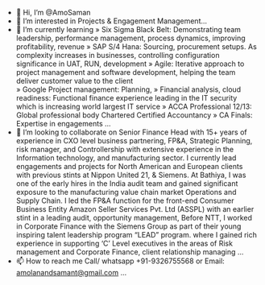 - 👋 Hi, I’m @AmoSaman
- 👀 I’m interested in Projects & Engagement Management...
- 🌱 I’m currently learning »	Six Sigma Black Belt: Demonstrating team leadership, performance management, process dynamics, improving profitability, revenue 
»	SAP S/4 Hana: Sourcing, procurement setups. As complexity increases in businesses, controlling configuration significance in UAT, RUN, development
»	Agile: Iterative approach to project management and software development, helping the team deliver customer value to the client  
»	Google Project management: Planning, 
»	Financial analysis, cloud readiness: Functional finance experience leading in the IT security which is increasing world largest IT service
»	ACCA Professional 12/13: Global professional body Chartered Certified Accountancy
»	CA Finals: Expertise in engagements
...
- 💞️ I’m looking to collaborate on Senior Finance Head with 15+ years of experience in CXO level business partnering, FP&A, Strategic Planning, risk manager, and Controllership with extensive experience in the Information technology, and manufacturing sector. I currently lead engagements and projects for North American and European clients with previous stints at Nippon United 21, & Siemens. 
At Bathiya, I was one of the early hires in the India audit team and gained significant exposure to the manufacturing value chain market Operations and Supply Chain. I led the FP&A function for the front-end Consumer Business Entity Amazon Seller Services Pvt. Ltd (ASSPL) with an earlier stint in a leading audit, opportunity management, 
Before NTT, I worked in Corporate Finance with the Siemens Group as part of their young inspiring talent leadership program “LEAD” program. where I gained rich experience in supporting ‘C’ Level executives in the areas of Risk management and Corporate Finance, client relationship managing
...
- 📫 How to reach me Call/ whatsapp +91-9326755568 or Email: amolanandsamant@gmail.com ...

<!---
AmoSaman/AmoSaman is a ✨ special ✨ repository because its `README.md` (this file) appears on your GitHub profile.
You can click the Preview link to take a look at your changes.
Strategic Projects Head: Project Governance, Planning, and financial management, Resource Management, Security, and requirement
Data: Analytics support for CXO level business partners to formulate a Strategic vision for the business and manage day-to-day Operations for P&L size > $1M.

Financial Planning & Analysis: Annual Operating 
Plan, Range Strategic Planning, Budget Management, Controllership
Financial Reporting: Management Reporting (MBR, WBR, Investor Presentations, Statutory Reporting (European GAAP)

Cost Excellence: Driving Capital Efficiency, Free Cash Flow Optimization Working capital, and Margin Improvement Projects.

Strategic Business Head: Data and Analytics support for VP/EVP level business partners to
formulate a strategic vision for the business and manage day-to-day Operations for P&L size > $3B USD

Hiring and Developing Teams: Building leading high-performance finance and analytics teams. Point of contact for resolving their issues, bringing success and motivation. Screening and conducting interviews.

Cost Excellence: Driving Working Capital to benefit the E2E value Chain, Efficiency, and projects KPI

Corporate Finance: Cash management, risk mitigation Project Financing, contractual, Due-Diligence

Hiring and Developing Teams: Building and leading high-performance finance and analytics
teams with a team size of 60 staff

Awards & Recognitions:
»           IBM Mental Health Ally: Employee aspects for fitness wellbeing, employee, and organization “work productivity”
»           Innovation Award: Enhancing current existing Framework for a US Based Account in Capgemini and multi-dollar savings. Got Client Appreciation as well as Capgemini Recognition "Innovation Award" for successful implementation of the idea on "UFT Automation Framework".
»            Professional UFT One v15.x: Offered for Micro 
»  	CIS Transformation: Commitment driving innovation in CIS, through impact on driving high impact on business in DARE project contribution   
»    YEP, Lite Cert -1441876: Young Emerging Professional Lite Program powered by Harvard Manage Mentor (HMM). Helping young professionals to move to the Leadership role.
»         Research briefing papers: What matters to customers matters.
»              Siemens Drona’s: A form of the commitment to inspiring a growth mindset, developing people, and learning organization in a commendable manner.
»         University Institute of Pharma Sciences: Chandigarh University: Contributions made towards the Teaching professionals and Quality to Enhancements of Pharmacy Education in the Category                   
Key IT Tools:
Financial Modeling - Microsoft Excel (Advanced),
ERP - SAP FICO, Peoplesoft 
Accounting - Oracle Financials
Presentations – PowerPoint & Tableau
Other Certifications:
»          Connected Manager: Opportunity to reinvent leadership styles, shift mindset, and improve the employee experience.    
»          Capgemini Operation leads 85%: Enhance key Operational competencies, Quality, Financial threats, Management, Customer Centricity, Cybersecurity 
»          ITIL4: Information Technology Infrastructure Library, ITISM, service industry, service value systems
Capgemini Engagement management: Understanding contracts & leading client engagement
»          Capgemini Sustainability global awareness: Transformative decarbonization as per UK guidelines, carbon monitoring, building IT solutions
»          Capgemini Information systems audit: System  
 Profitability Improvement – POC Free Cash Flow optimization program to identify levers to improve operating margins or reduce business waste and assess the financial impact through simulating profitability through scenario building for category/channel mix, volume, price lever
	
	FC Cost Reduction: Negotiated deals on per unit model with 3PL warehousing players in 10 Tier II cities and added over 75+ Seller Flex sites for sellers with existing warehousing capacity in Tier II & III cities to save CAPEX of ~$50MM+ per annum

 
•	Review of Statements of Financials, notes to accounts of corporate entities with the application of IFRS
•	Managed finance operation of at 32.0% Thrift & Credit society like-loan disbursement
•	Cleared unapplied cash mgmt. to the extent of 2.5 B$ which helped AR reporting 
At Siemens 3 years: 	S&OP Planning – Annual Sales & Operations Planning (S&OP) for the BU covering sales forecast, inventory, production & logistics planning with stakeholders from Marketing, Supply Chain & Operations teams 
	Performance Monitoring – Monitor business performance against the plan through in-depth variance/trend analysis by creating category and business unit-wise P&Ls with a focus on GMS Growth, Gross Margin, Inventory Position, EBDITA, and Operating margin and provide detailed bridges to explain variances for key business metrics
	Margin Improvement – Performed P&L analysis of COGS and overheads and benchmarked with competitor data to identify scope for margin improvement by 3-5% generating an incremental annual profit of $8.2MM for the BU 
	Marketing & Competitor Analytics – Performed in-depth analysis of sales and competitor data to identify gaps in product portfolio and key feature sets and provided recommendations to product teams for their future road maps
	P&L Expense Analytics – Detailed analytics of expense GL accounts to assess monthly performance trends, report monthly variance vs plan and identify the key drivers for cost increase and work with business stakeholders to take corrective actions 
	Business Reporting – Prepared and maintained dashboards for ongoing projects across the BU for weekly calls between senior management and the client team for status reporting, technical issues, metrics tracking, resource planning, and risk mitigation. 
	Data Analytics – Supported the FP&A team with Data requests and automation and of various Reports and Dashboards for business metrics such as Daily Sales by Segment, Inventory Position, vendor-wise arrears, and DSI/DSO metrics
	P&L exposure – Analyze, and report daily P&L exposure for the refined products business
At Bathiya: Review of Statements of Financials, notes to accounts of corporate entities with the application of IFRS
•	Managed finance operation of at 32.0% Thrift & Credit society like-loan disbursement
•	Cleared unapplied cash mgmt. to the extent of 2.5 B$ which helped AR reporting 
At NTT data for 3 years I was Profitability Improvement – POC Free Cash Flow optimization program to identify levers to improve operating margins or reduce business waste and assess the financial impact through simulating profitability through scenario building for category/channel mix, volume, price lever
	
	FC Cost Reduction: Negotiated deals on per unit model with 3PL warehousing players in 10 Tier II cities and added over 75+ Seller Flex sites for sellers with existing warehousing capacity in Tier II & III cities to save CAPEX of ~$50MM+ per annum, •	Annual Operating Plan (AOP) – Formulate Operating Plan for Amazon.in (GMS >$6.5B) covering Topline, CoGS, and OpEx projections for all categories (Retail + Marketplace) with Sales Volume, ASP, Operations (Warehousing and Delivery), Promotions + Marketing (Brand & Digital), Cust. Support, Headcount, Facilities, and Capex 
•	Strategic Planing (3YP) – Lead strategy sessions with senior IN leadership to ideate on improvement areas and build the 3-year outlook for India by category and channel (Retail + 3P) covering GMS growth estimates, margins, and seller fees improvements, operating leverage from higher scale and optimal topology for lowest cost fulfillment and CAPEX optimization to achieve Operational level profitability
•	Management Reviews - Lead monthly and quarterly reporting of Financial Performance
at the Corporate / Board level. Facilitate top management reviews through management presentation and BU-wise P&L performance insights
Notable achievements:
•	New Business Launch: Supported the product team with Market sizing, Supply Chain and logistics model, Financial Modelling, and the overall funding review and approval process for the launch of Pantry, Wholesale, and Heavy & Bulky businesses in India
•	Delivery Cost Reduction: Conceptualization and launch of variable rate delivery models ‘I Have Space’ and ‘Service Partners’ to reduce Logistics cost by 35% to increase flexibility with minimal fixed cost investment savings of $70MM+ per annum audits
At United 7 years: 	Leadership responsibility for driving business revenues, and segmental reports for groups. 
	General Management responsibility including P&L management (>$3B USD) of health care, trading community business, and balance sheet growth with a sound balance of both sides
	Reporting & Analysis – Lead Senior Leadership teams with relevant management information on inventory, stock valuation, P&L exposures at different entities, commodity level
	Bring in process improvements with a holistic approach that impact Shell Trading’s bottom line
	Measure, analyze, and drive radical changes in terms of process performance
	Collaborating with the senior management team in improving & executing strategies and processes, steering overall accounting operations and audit for the organization, implementing the internal controls system for the newly set-up stores, and supervising analysis of costs, center, and elementwise
Notable achievements & contributing to success for upcoming decisions:
	Projected EBDITA breakeven on the portfolio by Mar 2023; one of the largest ($1.8B+) consumer internet businesses in India.
Discovery infrastructure OTT: Projected Revenue 1.35M 
Upcoming project: Implementation of Dataroms, Snow CMDB. Planning for getting Global Data-rom represented at CMDB.
The current progress is communicating with the OTT owners about whether OTT shall be revisited for Sterco discussion. The project will be invoiced at 268275. 81 EUR. Thereby providing support to assist in divesture of business environmental sciences professional business (ES-PRF) into standalone legal entity/unit
•	Project Finance: Increased projected revenue by 31.9%, completed commercial due diligence, increased timely invoicing and financial model, SPV structure & financing proposals for 4 large project finance deals across Service integration into Apollo SDC12, AOP IT Operational Readiness Stabilization, CP2045 IT4U IT requirements Phase III, Threat & Vulnerability, Qualisys – service now integrations, Climate Core integration, NAPA/NEON carve-out, Diamond Carve-out worth revenue projected (EUR) 6539248.
	Market Entry/Expansion Strategy and Deals:
	Consolidated Project financial statements per month: Revenue 8404120.57 
	Strategic partnership (JV) with Pharmaceuticals to add ~10K sedans ($80M+) to expand into
Premium Intercity/Hire segments and become 2nd largest fleet operator in India






--->
